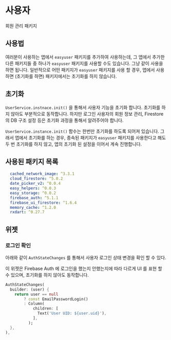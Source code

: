 # 사용자

회원 관리 패키지


## 사용법


여러분이 사용하는 앱에서 `easyuser` 패키지를 추가하여 사용하는데, 그 앱에서 추가한 다른 패키지들 중 하나가 `easyuser` 패키지를 사용할 수도 있습니다. 그냥 같이 사용을 하면 됩니다. 일반적으로 어떤 패키지가 `easyuser` 패키지를 사용 할 경우, 앱에서 사용하면 (초기화를 하면) 패키지에서는 초기화를 하지 않습니다.



## 초기화


`UserService.instnace.init()` 을 통해서 사용자 기능을 초기화 합니다. 초기화를 하지 않아도 부분적으로 동작합니다. 하지만 로그인 사용자의 회원 정보 관리, Firestore 의 DB 구조 설정 등은 초기화 과정을 통해서 알려주어야 합니다.

`UserService.instance.init()` 함수는 한번만 초기화를 하도록 되어져 있습니다. 그래서 앱에서 초기화를 하는 경우, 종속된 패키지가 `easyuser` 패키지를 사용한다고 해도 두 번 초기화를 하지 않고, 앱의 초기화 된 설정을 이어서 계속 진행합니다.









## 사용된 패키지 목록

```yaml
  cached_network_image: ^3.3.1
  cloud_firestore: ^5.0.2
  date_picker_v2: ^0.0.4
  easy_helpers: ^0.0.3
  easy_storage: ^0.0.2
  firebase_auth: ^5.1.1
  firebase_ui_firestore: ^1.6.4
  memory_cache: ^1.2.0
  rxdart: ^0.27.7
```




## 위젯


### 로그인 확인

아래와 같이 `AuthStateChanges` 를 통해서 사용자 로그인 상태 변경을 확인 할 수 있다.

이 위젯은 Firebase Auth 에 로그인을 했는지 안했는지에 따라 다르게 UI 를 표현 할 수 있으며, 초기화를 하지 않아도 동작합니다.

```dart
AuthStateChanges(
  builder: (user) {
    return user == null
        ? const EmailPasswordLogin()
        : Column(
            children: [
              Text('User UID: ${user.uid}'),
            ],
          );
  },
),
```